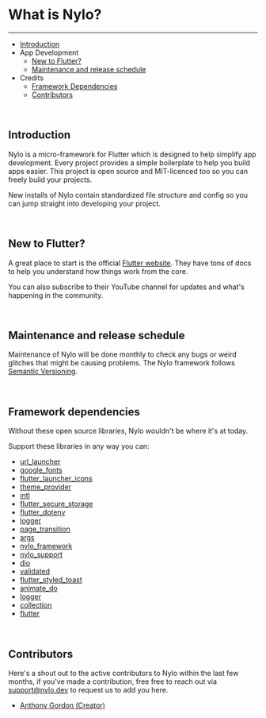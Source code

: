 # What is Nylo?

---

<a name="section-1"></a>
- [Introduction](#introduction "Introduction")
- App Development
	- [New to Flutter?](#new-to-flutter "New to Flutter?")
	- [Maintenance and release schedule](#maintenance-and-release-schedule "Maintenance and release schedule")
- Credits
	- [Framework Dependencies](#framework-dependencies "Framework Dependencies")
	- [Contributors](#contributors "Contributors")


<a name="introduction"></a>
<br>
## Introduction

Nylo is a micro-framework for Flutter which is designed to help simplify app development. Every project provides a simple boilerplate to help you build apps easier.
This project is open source and MIT-licenced too so you can freely build your projects.

New installs of Nylo contain standardized file structure and config so you can jump straight into developing your project.

<a name="new-to-flutter"></a>
<br>

## New to Flutter?

A great place to start is the official [Flutter website](https://flutter.dev). 
They have tons of docs to help you understand how things work from the core. 

You can also subscribe to their YouTube channel for updates and what's happening in the community.


<a name="maintenance-and-release-schedule"></a>
<br>

## Maintenance and release schedule

Maintenance of Nylo will be done monthly to check any bugs or weird glitches that might be causing problems.
The Nylo framework follows [Semantic Versioning](https://semver.org).

<a name="framework-dependencies"></a>
<br>

## Framework dependencies

Without these open source libraries, Nylo wouldn't be where it's at today. 

Support these libraries in any way you can:

- [url\_launcher](https://pub.dev/packages/url_launcher)
- [google\_fonts](https://pub.dev/packages/google_fonts)
- [flutter\_launcher\_icons](https://pub.dev/packages/flutter_launcher_icons)
- [theme\_provider](https://pub.dev/packages/theme_provider)
- [intl](https://pub.dev/packages/intl)
- [flutter\_secure\_storage](https://pub.dev/packages/flutter_secure_storage)
- [flutter\_dotenv](https://pub.dev/packages/flutter_dotenv)
- [logger](https://pub.dev/packages/logger)
- [page\_transition](https://pub.dev/packages/page_transition)
- [args](https://pub.dev/packages/args)
- [nylo\_framework](https://pub.dev/packages/nylo_framework)
- [nylo\_support](https://pub.dev/packages/nylo_support)
- [dio](https://pub.dev/packages/dio)
- [validated](https://pub.dev/packages/validated)
- [flutter\_styled\_toast](https://pub.dev/packages/flutter_styled_toast)
- [animate_do](https://pub.dev/packages/animate_do)
- [logger](https://pub.dev/packages/logger)
- [collection](https://pub.dev/packages/collection)
- [flutter](https://github.com/flutter/flutter)

<a name="contributors"></a>
<br>

## Contributors

Here's a shout out to the active contributors to Nylo within the last few months, if you've made a contribution, free free to reach out via <a href="mailto:support@nylo.dev">support@nylo.dev</a> to request us to add you here.

- [Anthony Gordon (Creator)](https://github.com/agordn52)
